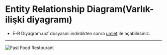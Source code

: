 # Entity Relationship Diagram(Varlık-ilişki diyagramı)

* E-R Diyagram.uxf dosyasını indirdikten sonra [umlet](https://www.umlet.com/) ile açabilirsiniz. 

---

![Fast Food Restourant](https://github.com/cgesgin/fast_food_restaurant_database/blob/main/E-R%20Diyagram%C4%B1/E-R%20Diyagram.png)
